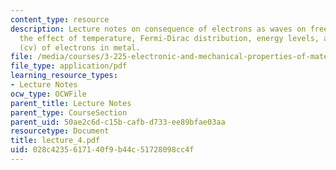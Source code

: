 ```yaml
---
content_type: resource
description: Lecture notes on consequence of electrons as waves on free electron model,
  the effect of temperature, Fermi-Dirac distribution, energy levels, and heat capacity
  (cv) of electrons in metal.
file: /media/courses/3-225-electronic-and-mechanical-properties-of-materials-fall-2007/028c4235617140f9b44c51728098cc4f_lecture_4.pdf
file_type: application/pdf
learning_resource_types:
- Lecture Notes
ocw_type: OCWFile
parent_title: Lecture Notes
parent_type: CourseSection
parent_uid: 50ae2c6d-c15b-cafb-d733-ee89bfae03aa
resourcetype: Document
title: lecture_4.pdf
uid: 028c4235-6171-40f9-b44c-51728098cc4f
---
```

